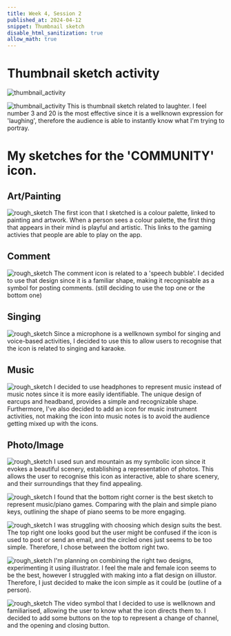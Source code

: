 ```yaml
---
title: Week 4, Session 2
published_at: 2024-04-12
snippet: Thumbnail sketch 
disable_html_sanitization: true
allow_math: true
---
```

# Thumbnail sketch activity
![thumbnail_activity](/static/W4/laugh1.jpeg)

![thumbnail_activity](/static/W4/laugh2.jpeg)
This is thumbnail sketch related to laughter. I feel number 3 and 20 is the most effective since it is a wellknown expression for 'laughing', therefore the audience is able to instantly know what I'm trying to portray. 

# My sketches for the 'COMMUNITY' icon. 


## Art/Painting
![rough_sketch](/static/W4/art.jpeg)
The first icon that I sketched is a colour palette, linked to painting and artwork. When a person sees a colour palette, the first thing that appears in their mind is playful and artistic. This links to the gaming activies that people are able to play on the app. 


## Comment
![rough_sketch](/static/W4/comment.jpeg)
The comment icon is related to a 'speech bubble'. I decided to use that design since it is a familiar shape, making it recognisable as a symbol for posting comments. (still deciding to use the top one or the bottom one)


## Singing
![rough_sketch](/static/W4/microphone.jpeg)
Since a microphone is a wellknown symbol for singing and voice-based activities, I decided to use this to allow users to recognise that the icon is related to singing and karaoke.


## Music
![rough_sketch](/static/W4/music.jpeg)
I decided to use headphones to represent music instead of music notes since it is more easily identifiable. The unique design of earcups and headband, provides a simple and recognizable shape. Furthermore, I've also decided to add an icon for music instrument activities, not making the icon into music notes is to avoid the audience getting mixed up with the icons. 


## Photo/Image
![rough_sketch](/static/W4/photo.jpeg)
I used sun and mountain as my symbolic icon since it evokes a beautiful scenery, establishing a representation of photos. This allows the user to recognise this icon as interactive, able to share scenery, and their surroundings that they find appealing. 


![rough_sketch](/static/W4/piano.jpeg)
I found that the bottom right corner is the best sketch to represent music/piano games. Comparing with the plain and simple piano keys, outlining the shape of piano seems to be more engaging. 


![rough_sketch](/static/W4/post.jpeg)
I was struggling with choosing which design suits the best. The top right one looks good but the user might be confused if the icon is used to post or send an email, and the circled ones just seems to be too simple. Therefore, I chose between the bottom right two. 


![rough_sketch](/static/W4/profile.jpeg)
I'm planning on combining the right two designs, experimenting it using illustrator. I feel the male and female icon seems to be the best, however I struggled with making into a flat design on iillustor. Therefore, I just decided to make the icon simple as it could be (outline of a person). 


![rough_sketch](/static/W4/video.jpeg)
The video symbol that I decided to use is wellknown and familiarised, allowing the user to know what the icon directs them to. I decided to add some buttons on the top to represent a change of channel, and the opening and closing button. 

